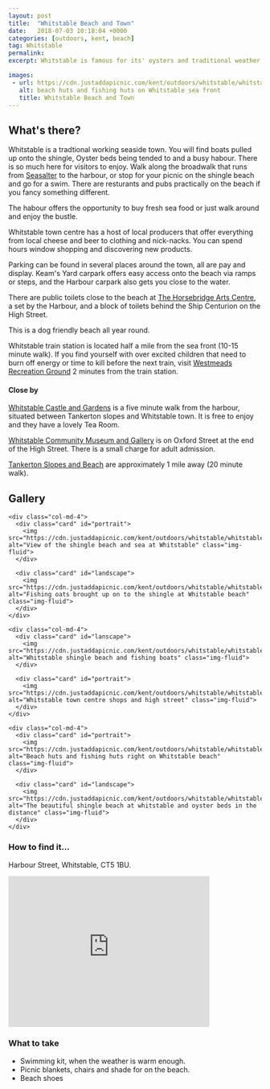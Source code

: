 ```yaml
---
layout: post
title:  "Whitstable Beach and Town"
date:   2018-07-03 10:18:04 +0000
categories: [outdoors, kent, beach]
tag: Whitstable
permalink: 
excerpt: Whitstable is famous for its' oysters and traditional weather boarded fishing huts. It has a lovely shingle beach and a quirky high street packed with local retailers.

images: 
 - url: https://cdn.justaddapicnic.com/kent/outdoors/whitstable/whitstable1.jpg
   alt: beach huts and fishing huts on Whitstable sea front
   title: Whitstable Beach and Town
---
```


## What's there?

Whitstable is a tradtional working seaside town.  You will find boats pulled up onto the shingle, Oyster beds being tended to and a busy habour.  There is so much here for visitors to enjoy.  Walk along the broadwalk that runs from [Seasalter]() to the harbour, or stop for your picnic on the shingle beach and go for a swim.  There are resturants and pubs practically on the beach if you fancy something different.

The habour offers the opportunity to buy fresh sea food or just walk around and enjoy the bustle.

Whitstable town centre has a host of local producers that offer everything from local cheese and beer to clothing and nick-nacks.  You can spend hours window shopping and discovering new products.

Parking can be found in several places around the town, all are pay and display.  Keam's Yard carpark offers easy access onto the beach via ramps or steps, and the Harbour carpark also gets you close to the water.

There are public toilets close to the beach at [The Horsebridge Arts Centre](http://www.horsebridge-centre.org.uk/), a set by the Harbour, and a block of toilets behind the Ship Centurion on the High Street. 

This is a dog friendly beach all year round.

Whitstable train station is located half a mile from the sea front (10-15 minute walk).  If you find yourself with over excited children that need to burn off energy or time to kill before the next train, visit [Westmeads Recreation Ground]() 2 minutes from the train station.


#### Close by

[Whitstable Castle and Gardens](http://www.whitstablecastle.co.uk/the-castle) is a five minute walk from the harbour, situated between Tankerton slopes and Whitstable town.  It is free to enjoy and they have a lovely Tea Room.

[Whitstable Community Museum and Gallery](http://www.whitstablemuseum.org/) is on Oxford Street at the end of the High Street.  There is a small charge for adult admission. 

[Tankerton Slopes and Beach](/outdoors/kent/beach/2018/07/02/tankerton.html) are approximately 1 mile away (20 minute walk).

## Gallery

<div class="container">

  <div class="row">

    <div class="col-md-4">
      <div class="card" id="portrait">
        <img src="https://cdn.justaddapicnic.com/kent/outdoors/whitstable/whitstable2.jpg" alt="View of the shingle beach and sea at Whitstable" class="img-fluid">
      </div>

      <div class="card" id="landscape">
        <img src="https://cdn.justaddapicnic.com/kent/outdoors/whitstable/whitstable3.jpg" alt="Fishing oats brought up on to the shingle at Whitstable beach" class="img-fluid">
      </div>  
    </div>

    <div class="col-md-4">
      <div class="card" id="lanscape">
        <img src="https://cdn.justaddapicnic.com/kent/outdoors/whitstable/whitstable4.jpg" alt="Whitstable shingle beach and fishing boats" class="img-fluid">
      </div>

      <div class="card" id="portrait">
        <img src="https://cdn.justaddapicnic.com/kent/outdoors/whitstable/whitstable5.jpg" alt="Whitstable town centre shops and high street" class="img-fluid">
      </div>
    </div>

    <div class="col-md-4">
      <div class="card" id="portrait">
        <img src="https://cdn.justaddapicnic.com/kent/outdoors/whitstable/whitstable7.jpg" alt="Beach huts and fishing huts right on Whitstable beach" class="img-fluid">
      </div>

      <div class="card" id="landscape">
        <img src="https://cdn.justaddapicnic.com/kent/outdoors/whitstable/whitstable6.jpg" alt="The beautiful shingle beach at whitstable and oyster beds in the distance" class="img-fluid">
      </div>
    </div>

  </div>      
</div>


### How to find it...
Harbour Street, Whitstable, CT5 1BU.

<iframe src="https://www.google.com/maps/embed?pb=!1m18!1m12!1m3!1d1245.6596908263357!2d1.0212064929855087!3d51.36042502915913!2m3!1f0!2f0!3f0!3m2!1i1024!2i768!4f13.1!3m3!1m2!1s0x47d9335d83b2812b%3A0x606e53392ea08f3e!2sWhitstable+Seafront!5e0!3m2!1sen!2suk!4v1530612860649" width="400" height="300" frameborder="0" style="border:0" allowfullscreen></iframe>

### What to take

* Swimming kit, when the weather is warm enough.
* Picnic blankets, chairs and shade for on the beach.
* Beach shoes
